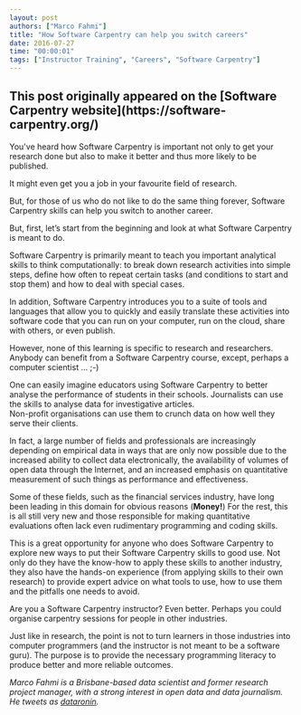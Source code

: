 ```yaml
---
layout: post
authors: ["Marco Fahmi"]
title: "How Software Carpentry can help you switch careers"
date: 2016-07-27
time: "00:00:01"
tags: ["Instructor Training", "Careers", "Software Carpentry"]
---
```


<h2>This post originally appeared on the [Software Carpentry website](https://software-carpentry.org/)</h2>

You've heard how Software Carpentry is important not only to get your research done but also to make it better and thus
more likely to be published.

It might even get you a job in your favourite field of research.

But, for those of us who do not like to do the same thing forever, Software Carpentry 
skills can help you switch to another career.

But, first, let’s start from the beginning and look at what Software Carpentry is meant to do.

Software Carpentry is primarily meant to teach you important analytical skills to think computationally: 
to break down research activities into simple steps, define how 
often to repeat certain tasks (and conditions to start and stop them) and 
how to deal with special cases.

In addition, Software Carpentry introduces you to a suite of tools and languages 
that allow you to quickly and easily translate these activities into software code 
that you can run on your computer, run on the cloud, share with others, or even publish.

However, none of this learning is specific to research and researchers. 
Anybody can benefit from a Software Carpentry course, except, perhaps a computer scientist ... ;-)

One can easily imagine educators using Software Carpentry to better 
analyse the performance of students in their schools. 
Journalists can use the skills to analyse data for investigative articles.  
Non-profit organisations can use them to crunch data on how well they serve their clients.

In fact, a large number of fields and professionals are 
increasingly depending on empirical data in ways that 
are only now possible due to the increased ability to collect 
data electronically, the availability of volumes of open data 
through the Internet, and an increased emphasis on 
quantitative measurement of such things as performance and effectiveness.

Some of these fields, such as the financial services industry, 
have long been leading in this domain for obvious reasons (**Money!**) 
For the rest, this is all still very new and those responsible for making 
quantitative evaluations often lack even rudimentary programming and coding skills.

This is a great opportunity for anyone who does Software Carpentry 
to explore new ways to put their Software Carpentry skills to good use. 
Not only do they have the know-how to apply these skills to another industry, 
they also have the hands-on experience (from applying skills to their own 
research) to provide expert advice on what tools to use, how to use them and the pitfalls one needs to avoid.

Are you a Software Carpentry instructor? Even better. Perhaps you could organise carpentry sessions for 
people in other industries.

Just like in research, the point is not to turn learners in those industries 
into computer programmers (and the instructor is not meant to be a software guru). 
The purpose is to provide the necessary programming literacy to produce better and more reliable outcomes.

*Marco Fahmi is a Brisbane-based data scientist and former research project manager, with a strong interest in open data and data journalism. He tweets as [dataronin](https://twitter.com/dataronin).*
